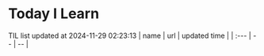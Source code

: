 # Today I Learn 
TIL list updated at 2024-11-29 02:23:13
| name | url | updated time |
| :--- | -- | -- |
